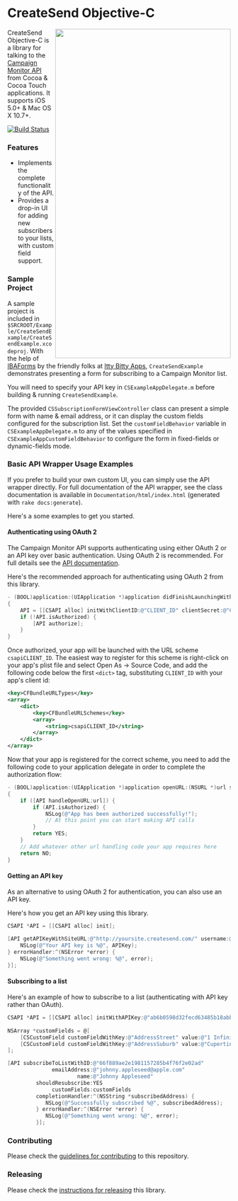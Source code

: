 # CreateSend Objective-C

<img src="https://github.com/campaignmonitor/createsend-objectivec/raw/master/Example/CreateSendExample/CreateSendExample.png" align="right" width="396px" height="744px" />

CreateSend Objective-C is a library for talking to the [Campaign Monitor API](http://www.campaignmonitor.com/api/) from Cocoa & Cocoa Touch applications. It supports iOS 5.0+ & Mac OS X 10.7+.

[![Build Status](https://travis-ci.org/campaignmonitor/createsend-objectivec.png?branch=master)](https://travis-ci.org/campaignmonitor/createsend-objectivec)

### Features

- Implements the complete functionality of the API.
- Provides a drop-in UI for adding new subscribers to your lists, with custom field support.

### Sample Project

A sample project is included in `$SRCROOT/Example/CreateSendExample/CreateSendExample.xcodeproj`. With the help of [IBAForms](https://github.com/ittybittydude/IBAForms/) by the friendly folks at [Itty Bitty Apps](http://www.ittybittyapps.com), `CreateSendExample` demonstrates presenting a form for subscribing to a Campaign Monitor list.

You will need to specify your API key in `CSExampleAppDelegate.m` before building & running `CreateSendExample`.

The provided `CSSubscriptionFormViewController` class can present a simple form with name & email address, or it can display the custom fields configured for the subscription list. Set the `customFieldBehavior` variable in `CSExampleAppDelegate.m` to any of the values specified in `CSExampleAppCustomFieldBehavior` to configure the form in fixed-fields or dynamic-fields mode.

### Basic API Wrapper Usage Examples

If you prefer to build your own custom UI, you can simply use the API wrapper directly. For full documentation of the API wrapper, see the class documentation is available in `Documentation/html/index.html` (generated with `rake docs:generate`).

Here's a some examples to get you started.

#### Authenticating using OAuth 2

The Campaign Monitor API supports authenticating using either OAuth 2 or an API key over basic authentication. Using OAuth 2 is recommended. For full details see the [API documentation](http://www.campaignmonitor.com/api/getting-started/#authentication).

Here's the recommended approach for authenticating using OAuth 2 from this library.

```objective-c
- (BOOL)application:(UIApplication *)application didFinishLaunchingWithOptions:(NSDictionary *)launchOptions
{
    API = [[CSAPI alloc] initWithClientID:@"CLIENT_ID" clientSecret:@"CLIENT_SECRET" scope:@[CSAPIClientScopeManageLists, CSAPIClientScopeImportSubscribers]];
    if (!API.isAuthorized) {
        [API authorize];    
    }
}
```

Once authorized, your app will be launched with the URL scheme `csapiCLIENT_ID`. The easiest way to register for this scheme is right-click on your app's plist file and select Open As → Source Code, and add the following code below the first `<dict>` tag, substituting `CLIENT_ID` with your app's client id:

```xml
<key>CFBundleURLTypes</key>
<array>
    <dict>
        <key>CFBundleURLSchemes</key>
        <array>
            <string>csapiCLIENT_ID</string>
        </array>
    </dict>
</array>
```

Now that your app is registered for the correct scheme, you need to add the following code to your application delegate in order to complete the authorization flow:

```objective-c
- (BOOL)application:(UIApplication *)application openURL:(NSURL *)url sourceApplication:(NSString *)sourceApplication annotation:(id)annotation
{
    if ([API handleOpenURL:url]) {
        if (API.isAuthorized) {
            NSLog(@"App has been authorized successfully!");
            // At this point you can start making API calls
        }
        return YES;
    }
    // Add whatever other url handling code your app requires here
    return NO;
}
```

#### Getting an API key

As an alternative to using OAuth 2 for authentication, you can also use an API key.

Here's how you get an API key using this library.

```objective-c
CSAPI *API = [[CSAPI alloc] init];
    
[API getAPIKeyWithSiteURL:@"http://yoursite.createsend.com/" username:@"yourusername" password:@"yourpassword" completionHandler:^(NSString *APIKey) {
    NSLog(@"Your API key is %@", APIKey);
} errorHandler:^(NSError *error) {
    NSLog(@"Something went wrong: %@", error);
}];
```

#### Subscribing to a list

Here's an example of how to subscribe to a list (authenticating with API key rather than OAuth).

```objective-c
CSAPI *API = [[CSAPI alloc] initWithAPIKey:@"ab6b0598d32fecd63485b18abb4f0ad7"];
    
NSArray *customFields = @[
    [CSCustomField customFieldWithKey:@"AddressStreet" value:@"1 Infinite Loop"],
    [CSCustomField customFieldWithKey:@"AddressSuburb" value:@"Cupertino"]
];

[API subscribeToListWithID:@"66f889ae2e1981157285b4f76f2e02ad"
              emailAddress:@"johnny.appleseed@apple.com"
                      name:@"Johnny Appleseed"
         shouldResubscribe:YES
              customFields:customFields
         completionHandler:^(NSString *subscribedAddress) {
            NSLog(@"Successfully subscribed %@", subscribedAddress);
         } errorHandler:^(NSError *error) {
            NSLog(@"Something went wrong: %@", error);
         }];
```

### Contributing

Please check the [guidelines for contributing](https://github.com/campaignmonitor/createsend-objectivec/blob/master/CONTRIBUTING.md) to this repository.

### Releasing

Please check the [instructions for releasing](https://github.com/campaignmonitor/createsend-objectivec/blob/master/RELEASE.md) this library.
